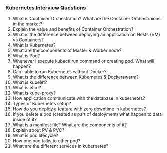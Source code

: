 ### Kubernetes Interview Questions 

1. What is Container Orchestration? What are the Container Orchestraions in the market?
2. Explain the value and benefits of Container Orchestration?
3. What is the difference between deploying an application on Hosts (VM) vs Containers?
4. What is Kubernetes?
5. What are the components of Master & Worker node?
6. What is Pod?
7. Whenever i execute kubectl run command or creating pod. What will happen?
8. Can i able to run Kubernetes without Docker?
9. What is the difference between Kubernetes & Dockerswarm?
10. What is kubelet?
11. What is etcd?
12. What is kube-proxy?
13. How application communicate with the database in kubernetes?
14. Types of Kubernetes setup?
15. How do you deploy a feature with zero downtime in kubernetes?
16. If you delete a pod (created as part of deployment) what happen to data inside of it?
17. What is a manifest file? What are the components of it?
18. Explain about PV & PVC?
19. What is pod lifecycle?
20. How one pod talks to other pod?
21. What are the different services in kubernetes?
